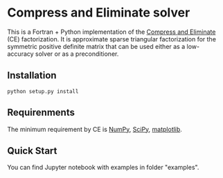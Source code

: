 # Compress and Eliminate solver

This is a Fortran + Python implementation of the [Compress and Eliminate](https://arxiv.org/abs/1603.09133v2) (CE) factorization. It is approximate sparse triangular factorization for the symmetric positive definite matrix that can be used either as a low-accuracy solver or as a preconditioner.

## Installation

```
python setup.py install
```


## Requirenments

The minimum requirement by CE is [NumPy](http://www.numpy.org/), [SciPy](https://www.scipy.org/), [matplotlib](http://matplotlib.org/).

## Quick Start

You can find Jupyter notebook with examples in folder "examples".
